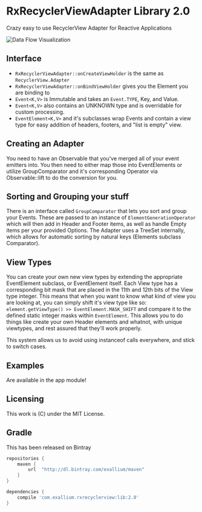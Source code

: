 # RxRecyclerViewAdapter Library 2.0

Crazy easy to use RecyclerView Adapter for Reactive Applications

![Data Flow Visualization](http://i.imgur.com/SxDOIyB.png)

## Interface

* ```RxRecyclerViewAdapter::onCreateViewHolder``` is the same as ```RecyclerView.Adapter```
* ```RxRecyclerViewAdapter::onBindViewHolder``` gives you the Element you are
  binding to
* ```Event<K,V>``` is Immutable and takes an ```Event.TYPE```, Key, and Value.
* ```Event<K,V>``` also contains an UNKNOWN type and is overridable for custom
  processing.
* ```EventElement<K,V>``` and it's subclasses wrap Events and contain a view
  type for easy addition of headers, footers, and "list is empty" view.

## Creating an Adapter

You need to have an Observable that you've merged all of your event emitters
into.  You then need to either map those into EventElements or utilize
GroupComparator and it's corresponding Operator via Observable::lift to do the
conversion for you.

## Sorting and Grouping your stuff

There is an interface called ```GroupComparator``` that lets you sort and group your
Events.  These are passed to an instance of ```ElementGenerationOperator```
which will then add in Header and Footer items, as well as handle Empty items
per your provided Options.  The Adapter uses a TreeSet internally, which allows
for automatic sorting by natural keys (Elements subclass Comparator).

## View Types

You can create your own new view types by extending the appropriate EventElement subclass, or EventElement
itself.  Each View type has a corresponding bit mask that are placed in the 11th and 12th bits of the 
View type integer.  This means that when you want to know what kind of view you are looking at, you can
simply shift it's view type like so: ```element.getViewType() >> EventElement.MASK_SHIFT``` and compare it
to the defined static integer masks within ```EventElement```.  This allows you to do things like create
your own Header elements and whatnot, with unique viewtypes, and rest assured that they'll work properly.

This system allows us to avoid using instanceof calls everywhere, and stick to switch cases.

## Examples

Are available in the app module!

## Licensing

This work is (C) under the MIT License.

## Gradle

This has been released on Bintray

```groovy
repositories {
    maven {
        url  "http://dl.bintray.com/exallium/maven" 
    }
}

dependencies {
    compile 'com.exallium.rxrecyclerview:lib:2.0'
}
```
